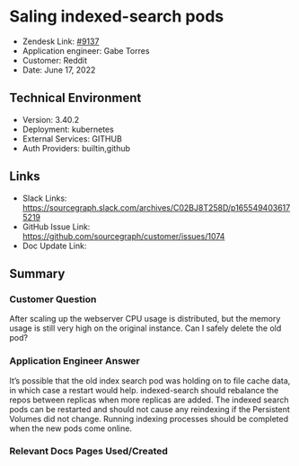 
# Saling indexed-search pods <!-- Ticket Title  Hint: include keywords to make it searchable -->

- Zendesk Link: [#9137](https://sourcegraph.zendesk.com/agent/tickets/9137)
- Application engineer: Gabe Torres
- Customer: Reddit <!-- Redact if this contains personally identifying information -->
- Date: June 17, 2022

<!-- Data populated from integration, speak to Ben Gordon or Michael Bali if not working -->
<!-- During Internal team trial, fill missing data manually (we are waiting for all data to sync) -->

## Technical Environment
- Version: 3.40.2
- Deployment: kubernetes
- External Services: GITHUB
- Auth Providers: builtin,github


## Links
<!-- Data for application engineer manual entry -->
- Slack Links: https://sourcegraph.slack.com/archives/C02BJ8T258D/p1655494036175219 
- GitHub Issue Link: https://github.com/sourcegraph/customer/issues/1074 
- Doc Update Link:

## Summary
### Customer Question
After scaling up the webserver CPU usage is distributed, but the memory usage is still very high on the original instance. Can I safely delete the old pod? 

### Application Engineer Answer
It’s possible that the old index search pod was holding on to file cache data, in which case a restart would help. indexed-search should rebalance the repos between replicas when more replicas are added. The indexed search pods can be restarted and should not cause any reindexing if the Persistent Volumes did not change. Running indexing processes should be completed when the new pods come online.

### Relevant Docs Pages Used/Created

<!-- Once complete, upload a copy to https://github.com/sourcegraph/support-tools-internal/tree/main/resolved-tickets as a .md file -->
<!-- Name the file 9137.md -->
